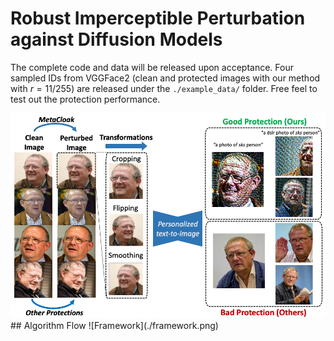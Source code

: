 # Robust Imperceptible Perturbation against Diffusion Models
The complete code and data will be released upon acceptance. Four sampled IDs from VGGFace2 (clean and protected images with our method with $r=11/255$) are released under the `./example_data/` folder. Free feel to test out the protection performance. 
<div align="center">
    <img src="./teaser.png" alt="Teaser">
</div>
## Algorithm Flow
![Framework](./framework.png)
